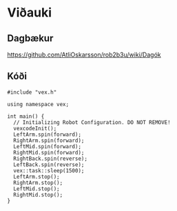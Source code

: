 # Viðauki
## Dagbækur
https://github.com/AtliOskarsson/rob2b3u/wiki/Dagók
## Kóði
```
#include "vex.h"

using namespace vex;    

int main() {
  // Initializing Robot Configuration. DO NOT REMOVE!
  vexcodeInit();
  LeftArm.spin(forward);
  RightArm.spin(forward);
  LeftMid.spin(forward);
  RightMid.spin(forward);
  RightBack.spin(reverse);
  LeftBack.spin(reverse);
  vex::task::sleep(1500);
  LeftArm.stop();
  RightArm.stop();
  LeftMid.stop();
  RightMid.stop();
}
```
